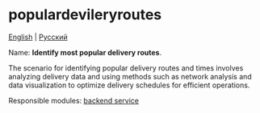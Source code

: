 # populardevileryroutes

[English](populardevileryroutes.md) | [Русский](populardevileryroutes.ru.md)

Name: **Identify most popular delivery routes**.

The scenario for identifying popular delivery routes and times involves analyzing delivery data and using methods such as network analysis and data visualization to optimize delivery schedules for efficient operations.

Responsible modules: [backend service](../../backend/statisticalbackend.md)
